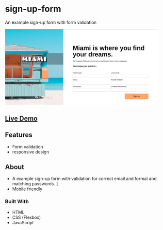 # sign-up-form
An example sign-up form with form validation

![Screenshot](https://github.com/Conor-Dunne/sign-up-form/blob/main/images/sigin-up-form-screenshot.png)

## [Live Demo](https://conor-dunne.github.io/sign-up-form/)

## Features
- Form validation
- responsive design

## About
- A example sign-up form with validation for correct email and format and matching passwords. ]
- Mobile friendly

### Built With

* HTML
* CSS (Flexbox)
* JavaScript
